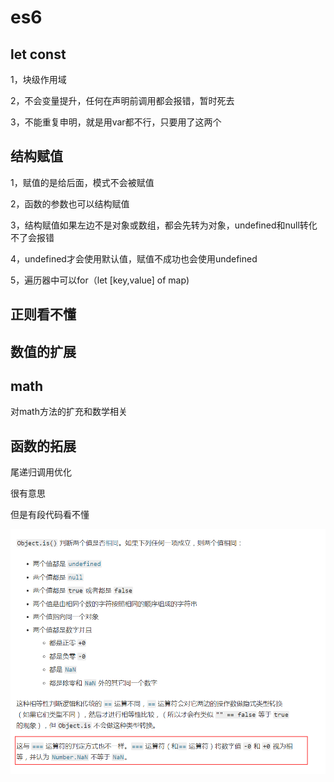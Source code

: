 # es6

## let const

1，块级作用域

2，不会变量提升，任何在声明前调用都会报错，暂时死去

3，不能重复申明，就是用var都不行，只要用了这两个

## 结构赋值

1，赋值的是给后面，模式不会被赋值

2，函数的参数也可以结构赋值

3，结构赋值如果左边不是对象或数组，都会先转为对象，undefined和null转化不了会报错

4，undefined才会使用默认值，赋值不成功也会使用undefined

5，遍历器中可以for（let [key,value] of map)

## 正则看不懂

## 数值的扩展

## math

对math方法的扩充和数学相关

## 函数的拓展

尾递归调用优化

很有意思

但是有段代码看不懂

![1585042509694](imge/1585042509694.png)

